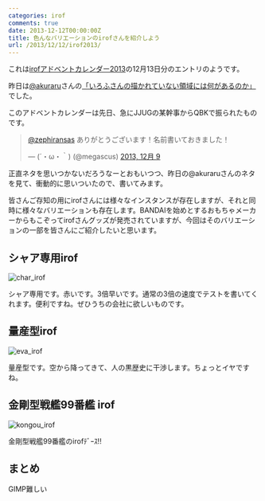 ```yaml
---
categories: irof
comments: true
date: 2013-12-12T00:00:00Z
title: 色んなバリエーションのirofさんを紹介しよう
url: /2013/12/12/irof2013/
---
```


これは[irofアドベントカレンダー2013](http://atnd.org/events/44814)の12月13日分のエントリのようです。

昨日は[@akuraru](https://twitter.com/akuraru)さんの[「いろふさんの描かれていない領域には何があるのか」](http://d.hatena.ne.jp/akuraru/20131212/p1)でした。

このアドベントカレンダーは先日、急にJJUGの某幹事からQBKで振られたものです。

<blockquote class="twitter-tweet" lang="ja"><p><a href="https://twitter.com/zephiransas">@zephiransas</a> ありがとうございます！名前書いておきました！</p>&mdash; (´・ω・｀) (@megascus) <a href="https://twitter.com/megascus/statuses/410019752245870592">2013, 12月 9</a></blockquote>
<script async src="//platform.twitter.com/widgets.js" charset="utf-8"></script>

正直ネタを思いつかないだろうなーとおもいつつ、昨日の@akuraruさんのネタを見て、衝動的に思いついたので、書いてみます。

皆さんご存知の用にirofさんには様々なインスタンスが存在しますが、それと同時に様々なバリエーションも存在します。BANDAIを始めとするおもちゃメーカーからもこぞってirofさんグッズが発売されていますが、今回はそのバリエーションの一部を皆さんにご紹介したいと思います。

## シャア専用irof

![char_irof](/images/20131213/char_irof.jpg)

シャア専用です。赤いです。3倍早いです。通常の3倍の速度でテストを書いてくれます。便利ですね。ぜひうちの会社に欲しいものです。

## 量産型irof

![eva_irof](/images/20131213/eva_irof.jpg)

量産型です。空から降ってきて、人の黒歴史に干渉します。ちょっとイヤですね。

## 金剛型戦艦99番艦 irof

![kongou_irof](/images/20131213/kongou_irof.png)

金剛型戦艦99番艦のirofﾃﾞｰｽ!!

## まとめ

GIMP難しい